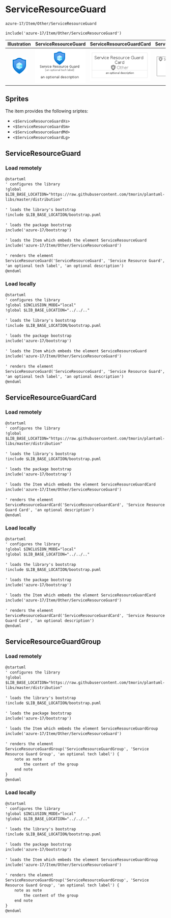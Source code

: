 # ServiceResourceGuard


```text
azure-17/Item/Other/ServiceResourceGuard
```

```text
include('azure-17/Item/Other/ServiceResourceGuard')
```



| Illustration | ServiceResourceGuard | ServiceResourceGuardCard | ServiceResourceGuardGroup |
| :---: | :---: | :---: | :---: |
| ![illustration for Illustration](../../../azure-17/Item/Other/ServiceResourceGuard.png) | ![illustration for ServiceResourceGuard](../../../azure-17/Item/Other/ServiceResourceGuard.Local.png) | ![illustration for ServiceResourceGuardCard](../../../azure-17/Item/Other/ServiceResourceGuardCard.Local.png) | ![illustration for ServiceResourceGuardGroup](../../../azure-17/Item/Other/ServiceResourceGuardGroup.Local.png) |



## Sprites
The item provides the following sriptes:

- `<$ServiceResourceGuardXs>`
- `<$ServiceResourceGuardSm>`
- `<$ServiceResourceGuardMd>`
- `<$ServiceResourceGuardLg>`





## ServiceResourceGuard

### Load remotely
```plantuml
@startuml
' configures the library
!global $LIB_BASE_LOCATION="https://raw.githubusercontent.com/tmorin/plantuml-libs/master/distribution"

' loads the library's bootstrap
!include $LIB_BASE_LOCATION/bootstrap.puml

' loads the package bootstrap
include('azure-17/bootstrap')

' loads the Item which embeds the element ServiceResourceGuard
include('azure-17/Item/Other/ServiceResourceGuard')

' renders the element
ServiceResourceGuard('ServiceResourceGuard', 'Service Resource Guard', 'an optional tech label', 'an optional description')
@enduml
```

### Load locally
```plantuml
@startuml
' configures the library
!global $INCLUSION_MODE="local"
!global $LIB_BASE_LOCATION="../../.."

' loads the library's bootstrap
!include $LIB_BASE_LOCATION/bootstrap.puml

' loads the package bootstrap
include('azure-17/bootstrap')

' loads the Item which embeds the element ServiceResourceGuard
include('azure-17/Item/Other/ServiceResourceGuard')

' renders the element
ServiceResourceGuard('ServiceResourceGuard', 'Service Resource Guard', 'an optional tech label', 'an optional description')
@enduml
```

## ServiceResourceGuardCard

### Load remotely
```plantuml
@startuml
' configures the library
!global $LIB_BASE_LOCATION="https://raw.githubusercontent.com/tmorin/plantuml-libs/master/distribution"

' loads the library's bootstrap
!include $LIB_BASE_LOCATION/bootstrap.puml

' loads the package bootstrap
include('azure-17/bootstrap')

' loads the Item which embeds the element ServiceResourceGuardCard
include('azure-17/Item/Other/ServiceResourceGuard')

' renders the element
ServiceResourceGuardCard('ServiceResourceGuardCard', 'Service Resource Guard Card', 'an optional description')
@enduml
```

### Load locally
```plantuml
@startuml
' configures the library
!global $INCLUSION_MODE="local"
!global $LIB_BASE_LOCATION="../../.."

' loads the library's bootstrap
!include $LIB_BASE_LOCATION/bootstrap.puml

' loads the package bootstrap
include('azure-17/bootstrap')

' loads the Item which embeds the element ServiceResourceGuardCard
include('azure-17/Item/Other/ServiceResourceGuard')

' renders the element
ServiceResourceGuardCard('ServiceResourceGuardCard', 'Service Resource Guard Card', 'an optional description')
@enduml
```

## ServiceResourceGuardGroup

### Load remotely
```plantuml
@startuml
' configures the library
!global $LIB_BASE_LOCATION="https://raw.githubusercontent.com/tmorin/plantuml-libs/master/distribution"

' loads the library's bootstrap
!include $LIB_BASE_LOCATION/bootstrap.puml

' loads the package bootstrap
include('azure-17/bootstrap')

' loads the Item which embeds the element ServiceResourceGuardGroup
include('azure-17/Item/Other/ServiceResourceGuard')

' renders the element
ServiceResourceGuardGroup('ServiceResourceGuardGroup', 'Service Resource Guard Group', 'an optional tech label') {
    note as note
        the content of the group
    end note
}
@enduml
```

### Load locally
```plantuml
@startuml
' configures the library
!global $INCLUSION_MODE="local"
!global $LIB_BASE_LOCATION="../../.."

' loads the library's bootstrap
!include $LIB_BASE_LOCATION/bootstrap.puml

' loads the package bootstrap
include('azure-17/bootstrap')

' loads the Item which embeds the element ServiceResourceGuardGroup
include('azure-17/Item/Other/ServiceResourceGuard')

' renders the element
ServiceResourceGuardGroup('ServiceResourceGuardGroup', 'Service Resource Guard Group', 'an optional tech label') {
    note as note
        the content of the group
    end note
}
@enduml
```


